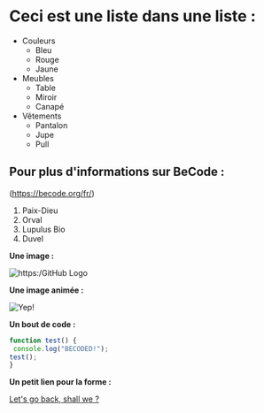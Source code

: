 
Ceci est une liste dans une liste :
===================================

* Couleurs
	* Bleu
	*  Rouge
	* Jaune
* Meubles
	* Table
	*  Miroir
	*  Canapé
* Vêtements
	*  Pantalon
	* Jupe
	*  Pull


Pour plus d'informations sur BeCode :
------------------------------------

(https://becode.org/fr/)

1. Paix-Dieu
2. Orval
3. Lupulus Bio
4. Duvel

**Une image :**

![https:/GitHub Logo](https://imgur.com/MkjMySg.png)

**Une image animée :**

![Yep!](https://i.stack.imgur.com/1dpmw.gif)

**Un bout de code :**

```javascript
function test() {
 console.log("BECODED!");
test();
}
```
**Un petit lien pour la forme :**

[Let's go back, shall we ?](/README.md)

